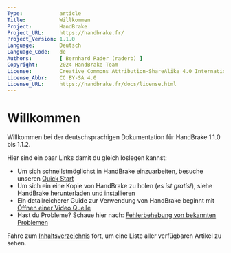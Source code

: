 ```yaml
---
Type:            article
Title:           Willkommen
Project:         HandBrake
Project_URL:     https://handbrake.fr/
Project_Version: 1.1.0
Language:        Deutsch
Language_Code:   de
Authors:         [ Bernhard Rader (raderb) ]
Copyright:       2024 HandBrake Team
License:         Creative Commons Attribution-ShareAlike 4.0 International
License_Abbr:    CC BY-SA 4.0
License_URL:     https://handbrake.fr/docs/license.html
---
```


Willkommen
=======

Willkommen bei der deutschsprachigen Dokumentation für HandBrake 1.1.0 bis 1.1.2.

Hier sind ein paar Links damit du gleich loslegen kannst:

- Um sich schnellstmöglichst in HandBrake einzuarbeiten, besuche unseren [Quick Start](introduction/quick-start.html)
- Um sich ein eine Kopie von HandBrake zu holen (*es ist gratis!*), siehe [HandBrake herunterladen und installieren](get-handbrake/download-and-install.html)
- Ein detailreicherer Guide zur Verwendung von HandBrake beginnt mit [Öffnen einer Video Quelle](workflow/open-video-source.html)
- Hast du Probleme? Schaue hier nach: [Fehlerbehebung von bekannten Problemen](help/troubleshooting-common-issues.html)

Fahre zum [Inhaltsverzeichnis](table-of-contents.html) fort, um eine Liste aller verfügbaren Artikel zu sehen.
